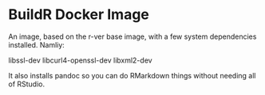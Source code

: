 # BuildR Docker Image

An image, based on the r-ver base image, with a few system dependencies installed. Namliy:

libssl-dev
libcurl4-openssl-dev
libxml2-dev

It also installs pandoc so you can do RMarkdown things without needing all of RStudio.
